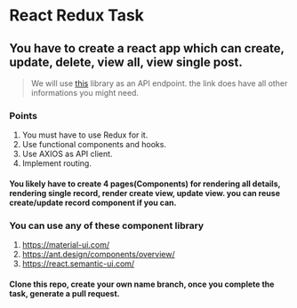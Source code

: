 # React Redux Task

## You have to create a react app which can  create, update, delete, view all, view single post.

> We will use [this](https://jsonplaceholder.typicode.com/guide/) library as an API endpoint. the link does have all other informations you might need.

### Points

1. You must have to use Redux for it.
2. Use functional components and hooks.
3. Use AXIOS as API client.
4. Implement routing.

#### You likely have to create 4 pages(Components) for rendering all details, rendering single record, render create view, update view. you can reuse create/update record component if you can.

### You can use any of these component library
1. https://material-ui.com/
2. https://ant.design/components/overview/
3. https://react.semantic-ui.com/


#### Clone this repo, create your own name branch, once you complete the task, generate a pull request.